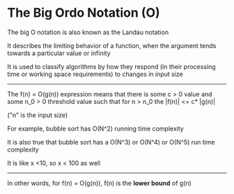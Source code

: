 # The Big Ordo Notation (O)

The big O notation is also known as the Landau notation

It describes the limiting behavior of a function, when the argument tends towards a particular value or infinity

It is used to classify algorithms by how they respond (in their processing time or working space requirements) to changes in input size

***

The f(n) = O(g(n)) expression means that there is some c > 0 value and some n_0 > 0 threshold value such that for n > n_0 the |f(n)| <= c* |g(n)|

("n" is the input size)

For example, bubble sort has O(N^2) running time complexity

It is also true that bubble sort has a O(N^3) or O(N^4) or O(N^5) run time complexity

It is like x <10, so x < 100 as well

***

In other words, for f(n) = O(g(n)), f(n) is the **lower bound** of g(n)
